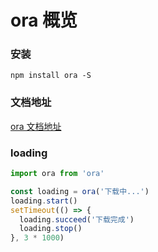 # ora 概览

### 安装

``` shell
npm install ora -S
```

### 文档地址

[ora 文档地址](https://github.com/sindresorhus/ora)

### loading

``` typescript
import ora from 'ora'

const loading = ora('下载中...')
loading.start()
setTimeout(() => {
  loading.succeed('下载完成')
  loading.stop()
}, 3 * 1000)
```
